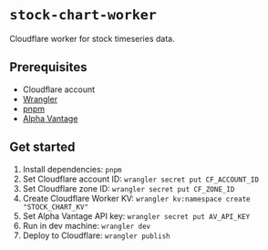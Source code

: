 # `stock-chart-worker`

Cloudflare worker for stock timeseries data.

## Prerequisites

- Cloudflare account
- [Wrangler](https://developers.cloudflare.com/workers/cli-wrangler)
- [pnpm](https://pnpm.io)
- [Alpha Vantage](https://www.alphavantage.co)

## Get started

1. Install dependencies: `pnpm`
2. Set Cloudflare account ID: `wrangler secret put CF_ACCOUNT_ID`
3. Set Cloudflare zone ID: `wrangler secret put CF_ZONE_ID`
4. Create Cloudflare Worker KV: `wrangler kv:namespace create "STOCK_CHART_KV"`
5. Set Alpha Vantage API key: `wrangler secret put AV_API_KEY`
6. Run in dev machine: `wrangler dev`
7. Deploy to Cloudflare: `wrangler publish`
